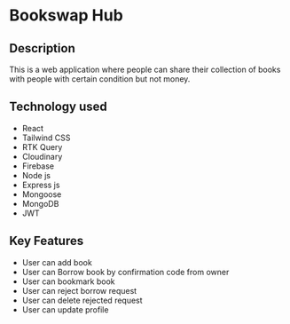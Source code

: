 #  Bookswap Hub

## Description
This is a web application where people can share their collection of books with people with certain condition but not money.

## Technology used
- React
- Tailwind CSS
- RTK Query
- Cloudinary
- Firebase
- Node js
- Express js
- Mongoose
- MongoDB
- JWT

## Key Features
- User can add book
- User can Borrow book by confirmation code from owner
- User can bookmark book
- User can reject borrow request
- User can delete rejected request
- User can update profile



